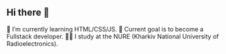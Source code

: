 ## Hi there 👋

🌱 I’m currently learning HTML/CSS/JS.
🔭 Current goal is to become a Fullstack developer.
👨‍🎓 I study at the NURE (Kharkiv National University of Radioelectronics).
<!--
**Riksev/Riksev** is a ✨ _special_ ✨ repository because its `README.md` (this file) appears on your GitHub profile.

Here are some ideas to get you started:

- 🔭 I’m currently working on ...
- 🌱 I’m currently learning ...
- 👯 I’m looking to collaborate on ...
- 🤔 I’m looking for help with ...
- 💬 Ask me about ...
- 📫 How to reach me: ...
- 😄 Pronouns: ...
- ⚡ Fun fact: ...
-->
